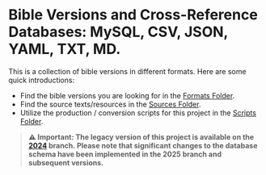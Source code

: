 # Bible Versions and Cross-Reference Databases: MySQL, CSV, JSON, YAML, TXT, MD.

This is a collection of bible versions in different formats. Here are some quick introductions:

- Find the bible versions you are looking for in the [Formats Folder](./formats).
- Find the source texts/resources in the [Sources Folder](./sources).
- Utilize the production / conversion scripts for this project in the [Scripts Folder](./scripts).

> **⚠️ Important: The legacy version of this project is available on the [2024](https://github.com/scrollmapper/bible_databases/tree/2024) branch. Please note that significant changes to the database schema have been implemented in the 2025 branch and subsequent versions.**
